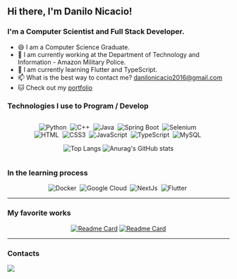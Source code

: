 ## Hi there, I'm Danilo Nicacio!

### I'm a Computer Scientist and Full Stack Developer.

- 😄 I am a Computer Science Graduate.
- 🔭 I am currently working at the Department of Technology and Information - Amazon Military Police.
- 🌱 I am currently learning Flutter and TypeScript.
- 📫 What is the best way to contact me? danilonicacio2016@gmail.com
- 🐱 Check out my [portfolio](https://danilonicacio.dev/)


### Technologies I use to Program / Develop
<div style="display: flex; justify-content: center;">
<div style="width: 80%;">
<div style="text-align: center">

![Python](https://img.shields.io/badge/python-%233776AB.svg?style=for-the-badge&logo=python&logoColor=white)&nbsp;
![C++](https://img.shields.io/badge/c++-%2300599C.svg?style=for-the-badge&logo=c%2B%2B&logoColor=white)&nbsp;
![Java](https://img.shields.io/badge/java-%23ED8B00.svg?style=for-the-badge&logo=openjdk&logoColor=white)&nbsp;
![Spring Boot](https://img.shields.io/badge/spring%20boot-%2369AD3C?style=for-the-badge&logo=springboot&logoColor=white)&nbsp;
![Selenium](https://img.shields.io/badge/selenium-%2343B02A.svg?style=for-the-badge&logo=selenium&logoColor=white)&nbsp;
![HTML](https://img.shields.io/badge/HTML5-E34F26?style=for-the-badge&logo=html5&logoColor=white)&nbsp;
![CSS3](https://img.shields.io/badge/CSS3-1572B6?style=for-the-badge&logo=css3&logoColor=white)&nbsp;
![JavaScript](https://img.shields.io/badge/javascript-%23F7DF1E.svg?style=for-the-badge&logo=javascript&logoColor=black)&nbsp;
![TypeScript](https://img.shields.io/badge/typescript-%232F74C0?style=for-the-badge&logo=typescript&logoColor=white)&nbsp;
![MySQL](https://img.shields.io/badge/mysql-%2300f.svg?style=for-the-badge&logo=mysql&logoColor=white)&nbsp;

</div>
<div style="text-align: center">

![Top Langs](https://github-readme-stats.vercel.app/api/top-langs/?username=DaniloNicacio&custom_title=&layout=compact&bg_color=00000000&text_color=ffffff&hide_border=true&langs_count=10)
![Anurag's GitHub stats](https://github-readme-stats.vercel.app/api?username=DaniloNicacio&theme=transparent&show_icons=true&text_color=ffffff&hide_border=true&hide_title=true&line_height=20&text_bold=false&card_width=100)
</div>
</div>
</div>

### In the learning process

<div style='text-align: center'>

![Docker](https://img.shields.io/badge/docker-%230997E5?style=for-the-badge&logo=docker&logoColor=white)&nbsp;
![Google Cloud](https://img.shields.io/badge/google%20cloud-%23EA4335?style=for-the-badge&logo=googlecloud&logoColor=white)&nbsp;
![NextJs](https://img.shields.io/badge/next.js-000000?style=for-the-badge&logo=nextdotjs&logoColor=white)&nbsp;
![Flutter](https://img.shields.io/badge/flutter-%235AC2F0?style=for-the-badge&logo=flutter&logoColor=white)&nbsp;

</div>

<hr>

### My favorite works

<div style='text-align: center'>

[![Readme Card](https://github-readme-stats.vercel.app/api/pin/?username=DaniloNicacio&repo=discord-bot&bg_color=00000000&text_color=ffffff&hide_border=false&card_width=100)](https://github.com/DaniloNicacio/discord-bot)
[![Readme Card](https://github-readme-stats.vercel.app/api/pin/?username=DaniloNicacio&repo=Sand-Simulation&bg_color=00000000&text_color=ffffff&hide_border=false&card_width=100)](https://github.com/DaniloNicacio/Sand-Simulation)

</div>

<hr>

### Contacts

<a href="mailto:danilonicacio2016@gmail.com" target="_blank"><img src='https://img.shields.io/badge/Gmail-D14836?style=for-the-badge&logo=gmail&logoColor=white'/></a>
